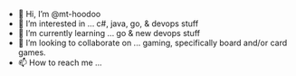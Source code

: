 - 👋 Hi, I’m @mt-hoodoo
- 👀 I’m interested in ... c#, java, go, & devops stuff
- 🌱 I’m currently learning ... go & new devops stuff
- 💞️ I’m looking to collaborate on ... gaming, specifically board and/or card games. 
- 📫 How to reach me ... 

<!---
mt-hoodoo/mt-hoodoo is a ✨ special ✨ repository because its `README.md` (this file) appears on your GitHub profile.
You can click the Preview link to take a look at your changes.
--->
